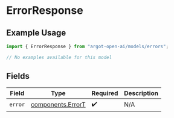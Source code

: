 # ErrorResponse

## Example Usage

```typescript
import { ErrorResponse } from "argot-open-ai/models/errors";

// No examples available for this model
```

## Fields

| Field                                                  | Type                                                   | Required                                               | Description                                            |
| ------------------------------------------------------ | ------------------------------------------------------ | ------------------------------------------------------ | ------------------------------------------------------ |
| `error`                                                | [components.ErrorT](../../models/components/errort.md) | :heavy_check_mark:                                     | N/A                                                    |